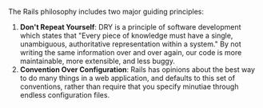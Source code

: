 The Rails philosophy includes two major guiding principles:

1. **Don't Repeat Yourself**: DRY is a principle of software development which states that "Every piece of knowledge must have a single, unambiguous, authoritative representation within a system." By not writing the same information over and over again, our code is more maintainable, more extensible, and less buggy.
2. **Convention Over Configuration**: Rails has opinions about the best way to do many things in a web application, and defaults to this set of conventions, rather than require that you specify minutiae through endless configuration files.
